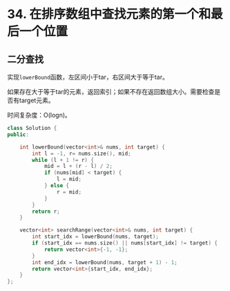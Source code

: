 # 34. 在排序数组中查找元素的第一个和最后一个位置

## 二分查找

实现`lowerBound`函数，左区间小于tar，右区间大于等于tar。

如果存在大于等于tar的元素，返回索引；如果不存在返回数组大小。需要检查是否有target元素。

时间复杂度：O(logn)。

```cpp
class Solution {
public:

    int lowerBound(vector<int>& nums, int target) {
        int l = -1, r= nums.size(), mid;
        while (l + 1 != r) {
            mid = l + (r - l) / 2;
            if (nums[mid] < target) {
                l = mid;
            } else {
                r = mid;
            }
        }
        return r;
    }

    vector<int> searchRange(vector<int>& nums, int target) {
        int start_idx = lowerBound(nums, target);
        if (start_idx == nums.size() || nums[start_idx] != target) {
            return vector<int>{-1, -1};
        }
        int end_idx = lowerBound(nums, target + 1) - 1;
        return vector<int>{start_idx, end_idx};
    }
};
```